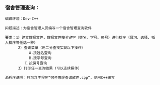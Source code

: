 ### 宿舍管理查询：

    编译环境：Dev-C++

    问题描述：为宿舍管理人员编写一个宿舍管理查询软件

    要求：1）建立数据文件，数据文件按关键字（姓名、学号、房号）进行排序（冒泡、选择、插入排序等任选一种）
          2）查询菜单（用二分查找实现以下操作）
	           A.按姓名查询
	           B.按学号查询
             C.按房号查询
          3）打印任一查询结果（可以连续操作）

    源程序说明：只包含主程序“宿舍管理查询软件.cpp”，使用C++编写
